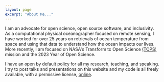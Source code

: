 ```yaml
---
layout: page
excerpt: "About Me..."
---
```


I am an advocate for open science, open source software, and inclusivity. As a computational physical oceanographer focused on remote sensing, I have worked for over 25 years on retrievals of ocean temperature from space and using that data to understand how the ocean impacts our lives. More recently, I am focused on NASA's Transform to Open Science [(TOPS)](https://science.nasa.gov/open-science/transform-to-open-science) mission and the 2023 Year of Open Science.

I have an open by default policy for all my research, teaching, and speaking. I try to post talks and presentations on this website and my code is all freely available, with a permissive license, [online](https://github.com/cgentemann/).

